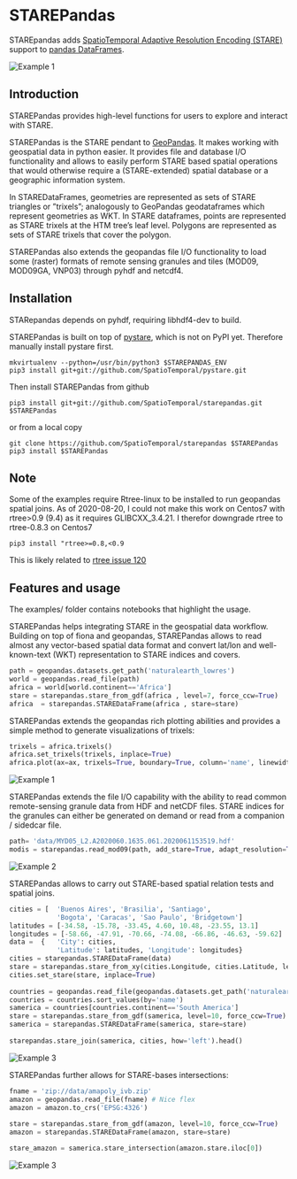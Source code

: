 # STAREPandas
STAREpandas adds [SpatioTemporal Adaptive Resolution Encoding
(STARE)](https://github.com/SpatioTemporal) support to [pandas DataFrames](https://pandas.pydata.org/).

![Example 1](figures/resized_starepandas.png)

## Introduction
STAREPandas provides high-level functions for users to explore and interact with STARE.

STAREPandas is the STARE pendant to [GeoPandas](https://geopandas.org/). It makes working with geospatial data in python easier. It provides file and database I/O functionality and allows to easily perform STARE based spatial operations that would otherwise require a (STARE-extended) spatial database or a geographic information system. 

In STAREDataFrames, geometries are represented as sets of STARE triangles or ”trixels”; analogously to GeoPandas geodataframes which represent geometries as WKT. In STARE dataframes, points are represented as STARE trixels at the HTM tree’s leaf level. Polygons are represented as sets of STARE trixels that cover the polygon. 

STAREPandas also extends the geopandas file I/O functionality to load some (raster) formats of remote sensing granules and tiles (MOD09, MOD09GA, VNP03) through pyhdf and netcdf4.


## Installation
STARepandas depends on pyhdf, requiring libhdf4-dev to build.

STAREPandas is built on top of [pystare](https://github.com/SpatioTemporal/pystare), which is not on PyPI yet. Therefore manually install pystare first.

```shell
mkvirtualenv --python=/usr/bin/python3 $STAREPANDAS_ENV
pip3 install git+git://github.com/SpatioTemporal/pystare.git
```

Then install STAREPandas from github

```shell
pip3 install git+git://github.com/SpatioTemporal/starepandas.git $STAREPandas
```

or from a local copy

```shell
git clone https://github.com/SpatioTemporal/starepandas $STAREPandas
pip3 install $STAREPandas
```
    
## Note
Some of the examples require Rtree-linux to be installed to run geopandas spatial joins. As of 2020-08-20, I could not make this work on Centos7 with rtree>0.9 (9.4) as it requires GLIBCXX_3.4.21. I therefor downgrade rtree to rtree-0.8.3 on Centos7 

    pip3 install "rtree>=0.8,<0.9
    
This is likely related to [rtree issue 120](https://github.com/Toblerity/rtree/issues/120)

    
## Features and usage
The examples/ folder contains notebooks that highlight the usage.

STAREPandas helps integrating STARE in the geospatial data workflow.
Building on top of fiona and geopandas, STAREPandas allows to read almost any vector-based spatial data format and convert lat/lon and well-known-text (WKT) representation to STARE indices and covers.
   
```python
path = geopandas.datasets.get_path('naturalearth_lowres')
world = geopandas.read_file(path)
africa = world[world.continent=='Africa']
stare = starepandas.stare_from_gdf(africa , level=7, force_ccw=True)
africa  = starepandas.STAREDataFrame(africa , stare=stare)
```
    
STAREPandas extends the geopandas rich plotting abilities and provides a simple method to generate visualizations of trixels:

```python
trixels = africa.trixels()
africa.set_trixels(trixels, inplace=True)
africa.plot(ax=ax, trixels=True, boundary=True, column='name', linewidth=0.2)
```
    
![Example 1](figures/africa.png)

STAREPandas extends the file I/O capability with the ability to read common remote-sensing granule data from HDF and netCDF files. STARE indices for the granules can either be generated on demand or read from a companion / sidedcar file.
    
```python
path= 'data/MYD05_L2.A2020060.1635.061.2020061153519.hdf'
modis = starepandas.read_mod09(path, add_stare=True, adapt_resolution=True)
```

![Example 2](figures/modis.png)

STAREPandas allows to carry out STARE-based spatial relation tests and spatial joins.
    
```python
cities = [  'Buenos Aires', 'Brasilia', 'Santiago', 
            'Bogota', 'Caracas', 'Sao Paulo', 'Bridgetown']
latitudes = [-34.58, -15.78, -33.45, 4.60, 10.48, -23.55, 13.1]
longitudes = [-58.66, -47.91, -70.66, -74.08, -66.86, -46.63, -59.62]
data =  {   'City': cities, 
            'Latitude': latitudes, 'Longitude': longitudes}
cities = starepandas.STAREDataFrame(data)
stare = starepandas.stare_from_xy(cities.Longitude, cities.Latitude, level=27)
cities.set_stare(stare, inplace=True)
    
countries = geopandas.read_file(geopandas.datasets.get_path('naturalearth_lowres'))
countries = countries.sort_values(by='name')
samerica = countries[countries.continent=='South America']
stare = starepandas.stare_from_gdf(samerica, level=10, force_ccw=True)
samerica = starepandas.STAREDataFrame(samerica, stare=stare)
    
starepandas.stare_join(samerica, cities, how='left').head()
```

![Example 3](figures/samerica.png)

STAREPandas further allows for STARE-bases intersections:

```python
fname = 'zip://data/amapoly_ivb.zip'
amazon = geopandas.read_file(fname) # Nice flex
amazon = amazon.to_crs('EPSG:4326')
    
stare = starepandas.stare_from_gdf(amazon, level=10, force_ccw=True)
amazon = starepandas.STAREDataFrame(amazon, stare=stare)

stare_amazon = samerica.stare_intersection(amazon.stare.iloc[0])
```
    
    
![Example 3](figures/amazon.png)




